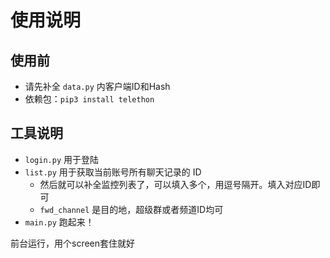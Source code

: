 # 使用说明

## 使用前
- 请先补全 `data.py` 内客户端ID和Hash
- 依赖包：`pip3 install telethon`

## 工具说明
- `login.py` 用于登陆
- `list.py` 用于获取当前账号所有聊天记录的 ID  
    - 然后就可以补全监控列表了，可以填入多个，用逗号隔开。填入对应ID即可
    - `fwd_channel` 是目的地，超级群或者频道ID均可
- `main.py` 跑起来！

前台运行，用个screen套住就好